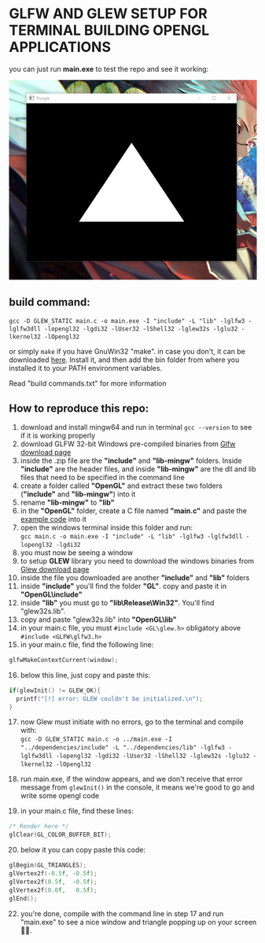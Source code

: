 # GLFW AND GLEW SETUP FOR TERMINAL BUILDING OPENGL APPLICATIONS

you can just run **main.exe** to test the repo and see it working:

![traingle](https://github.com/v1ctor13/GLFW-GLEW-hello-world-win-10-terminal-compiling/blob/master/triangle.jpg)

## build command: 
```
gcc -D GLEW_STATIC main.c -o main.exe -I "include" -L "lib" -lglfw3 -lglfw3dll -lopengl32 -lgdi32 -lUser32 -lShell32 -lglew32s -lglu32 -lkernel32 -lOpengl32
```  
or simply ```make``` if you have GnuWin32 "make". 
in case you don't, it can be downloaded [here](https://sourceforge.net/projects/gnuwin32/files/make/3.81/make-3.81.exe/download?use_mirror=iWeb&download=). Install it, and then add the bin folder from where you installed it to your PATH environment variables.  
  
Read "build commands.txt" for more information  
  
## How to reproduce this repo:  
  
1. download and install mingw64 and run in terminal ```gcc --version``` to see if it is working properly  
2. download GLFW 32-bit Windows pre-compiled binaries from [Glfw download page](https://www.glfw.org/download.html)  
3. inside the .zip file are the **"include"** and **"lib-mingw"** folders. Inside **"include"** are the header files, and inside **"lib-mingw"** are the dll and lib files that need to be specified in the command line  
4. create a folder called **"OpenGL"** and extract these two folders (**"include"** and **"lib-mingw"**) into it  
5. rename **"lib-mingw"** to **"lib"**  
6. in the **"OpenGL"** folder, create a C file named **"main.c"** and paste the [example code](https://www.glfw.org/documentation) into it  
7. open the windows terminal inside this folder and run:  
```gcc main.c -o main.exe -I "include" -L "lib" -lglfw3 -lglfw3dll -lopengl32 -lgdi32```  
9. you must now be seeing a window
10. to setup **GLEW** library you need to download the windows binaries from [Glew download page](http://glew.sourceforge.net/)
11. inside the file you downloaded are another **"include"** and **"lib"** folders
12. inside **"include"** you'll find the folder **"GL"**. copy and paste it in **"OpenGL\include"**
13. inside **"lib"** you must go to **"lib\Release\Win32\"**. You'll find "glew32s.lib".
14. copy and paste "glew32s.lib" into **"OpenGL\lib"**
15. in your main.c file, you must ```#include <GL\glew.h>``` obligatory above ```#include <GLFW\glfw3.h>``` 
16. in your main.c file, find the following line:
```c
glfwMakeContextCurrent(window);
```  
16. below this line, just copy and paste this:
```c
if(glewInit() != GLEW_OK){
  printf("[!] error: GLEW couldn't be initialized.\n");
}
```
17. now Glew must initiate with no errors, go to the terminal and compile with:   
```gcc -D GLEW_STATIC main.c -o ../main.exe -I "../dependencies/include" -L "../dependencies/lib" -lglfw3 -lglfw3dll -lopengl32 -lgdi32 -lUser32 -lShell32 -lglew32s -lglu32 -lkernel32 -lOpengl32```  

18. run main.exe, if the window appears, and we don't receive that error message from ```glewInit()``` in the console, it means we're good to go and write some opengl code
19. in your main.c file, find these lines: 
```c
/* Render here */
glClear(GL_COLOR_BUFFER_BIT);
```
20. below it you can copy paste this code:
```c
glBegin(GL_TRIANGLES);
glVertex2f(-0.5f, -0.5f);
glVertex2f(0.5f,  -0.5f);
glVertex2f(0.0f,   0.5f);
glEnd();
```
22. you're done, compile with the command line in step 17 and run "main.exe" to see a nice window and triangle popping up on your screen 🧐🤘.
